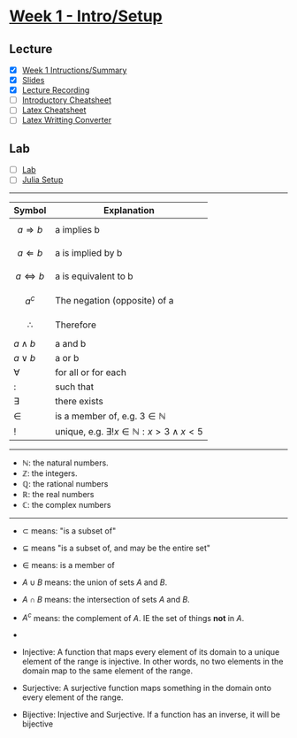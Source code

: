 # [Week 1 - Intro/Setup](https://canvas.sussex.ac.uk/courses/34902/pages/week-1-summary?module_item_id=1565137)

## Lecture
- [x] [Week 1 Intructions/Summary](https://canvas.sussex.ac.uk/courses/34902/pages/week-1-summary?module_item_id=1565137)
- [x] [Slides](https://github.com/LukeBirkett/study-planner/blob/main/817G5_Algorithmic_Approaches_to_Mathematics/weeks/week_1/files/Week_1.pdf)
- [x] [Lecture Recording](https://sussex.cloud.panopto.eu/Panopto/Pages/Viewer.aspx?id=2220220c-19c8-4ea9-8f7e-b36b0108142d)
- [ ] [Introductory Cheatsheet](https://github.com/LukeBirkett/study-planner/blob/main/817G5_Algorithmic_Approaches_to_Mathematics/weeks/week_1/files/Introductory_cheatsheet.pdf)
- [ ] [Latex Cheatsheet](https://quickref.me/latex.html)
- [ ] [Latex Writting Converter](https://detexify.kirelabs.org/classify.html)

## Lab
- [ ] [Lab](https://github.com/LukeBirkett/study-planner/tree/main/817G5_Algorithmic_Approaches_to_Mathematics/weeks/week_1/lab)
- [ ] [Julia Setup](https://algorithmic-approaches-to-mathematics.github.io/prerequisites/installation/)

---

| **Symbol**  | **Explanation**  |
|---|---|
| $$a \Rightarrow b$$  | a implies b   |
| $$a \Leftarrow b$$  | a is implied by b   |
| $$a \Leftrightarrow b$$  | a is equivalent to b   |
| $$a^c$$  | The negation (opposite) of a  |
| $$\therefore$$  | Therefore  |
| $a \land b$  | a and b  |
| $a \lor b$  | a or b  |
| $\forall$  | for all or for each  |
| $:$  | such that  |
| $\exists$ | there exists  |
| $\in$ | is a member of, e.g. $3 \in \mathbb{N}$  |
| $!$ | unique, e.g. $\exists! x \in \mathbb{N}: x > 3 \land x < 5$  |

--- 

-  $\mathbb{N}$: the natural numbers.
-  $\mathbb{Z}$: the integers. 
-  $\mathbb{Q}$: the rational numbers 
-  $\mathbb{R}$: the real numbers 
-  $\mathbb{C}$: the complex numbers

--- 
-  $\subset$ means: "is a subset of"
-  $\subseteq$ means "is a subset of, and may be the entire set"
-  $\in$ means: is a member of
-  $A\cup B$ means: the union of sets $A$ and $B$.
-  $A \cap B$ means: the intersection of sets $A$ and $B$. 	
-  $A^c$ means: the complement of $A$. IE the set of things **not** in $A$.

-

- Injective: A function that maps every element of its domain to a unique element of the range is injective. In other words, no two elements in the domain map to the same element of the range.
- Surjective: A surjective function maps something in the domain onto every element of the range.
- Bijective: Injective and Surjective. If a function has an inverse, it will be bijective


